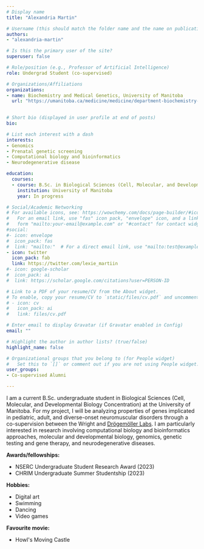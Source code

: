 ```yaml
---
# Display name
title: "Alexandria Martin"

# Username (this should match the folder name and the name on publications)
authors:
- "alexandria-martin"

# Is this the primary user of the site?
superuser: false

# Role/position (e.g., Professor of Artificial Intelligence)
role: Undergrad Student (co-supervised)

# Organizations/Affiliations
organizations:
- name: Biochemistry and Medical Genetics, University of Manitoba
  url: "https://umanitoba.ca/medicine/medicine/department-biochemistry-and-medical-genetics"

  
# Short bio (displayed in user profile at end of posts)
bio: 

# List each interest with a dash
interests:
- Genomics
- Prenatal genetic screening
- Computational biology and bioinformatics
- Neurodegenerative disease

education:
  courses:
  - course: B.Sc. in Biological Sciences (Cell, Molecular, and Developmental Biology Concentration)
    institution: University of Manitoba
    year: In progress

# Social/Academic Networking
# For available icons, see: https://wowchemy.com/docs/page-builder/#icons
#   For an email link, use "fas" icon pack, "envelope" icon, and a link in the
#   form "mailto:your-email@example.com" or "#contact" for contact widget.
#social:
#- icon: envelope
#  icon_pack: fas
#  link: "mailto:"  # For a direct email link, use "mailto:test@example.org".
- icon: twitter
  icon_pack: fab
  link: https://twitter.com/lexie_martiin
#- icon: google-scholar
#  icon_pack: ai
#  link: https://scholar.google.com/citations?user=PERSON-ID

# Link to a PDF of your resume/CV from the About widget.
# To enable, copy your resume/CV to `static/files/cv.pdf` and uncomment the lines below.
# - icon: cv
#   icon_pack: ai
#   link: files/cv.pdf

# Enter email to display Gravatar (if Gravatar enabled in Config)
email: ""

# Highlight the author in author lists? (true/false)
highlight_name: false

# Organizational groups that you belong to (for People widget)
#   Set this to `[]` or comment out if you are not using People widget.
user_groups:
- Co-supervised Alumni

---
```

I am a current B.Sc. undergraduate student in Biological Sciences (Cell, Molecular, and Developmental Biology Concentration) at the University of Manitoba. For my project, I will be analyzing properties of genes implicated in pediatric, adult, and diverse-onset neuromuscular disorders through a co-supervision between the Wright and [Drögemöller Labs](https://www.drogemollerlab.com/). I am particularly interested in research involving computational biology and bioinformatics approaches, molecular and developmental biology, genomics, genetic testing and gene therapy, and neurodegenerative diseases.

**Awards/fellowships:**
- NSERC Undergraduate Student Research Award (2023)
- CHRIM Undergraduate Summer Studentship (2023)

**Hobbies:**
- Digital art
- Swimming
- Dancing
- Video games

**Favourite movie:** 
- Howl's Moving Castle
